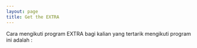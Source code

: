 ```yaml
---
layout: page
title: Get the EXTRA
---
```


Cara mengikuti program EXTRA bagi kalian yang tertarik mengikuti program ini adalah :

